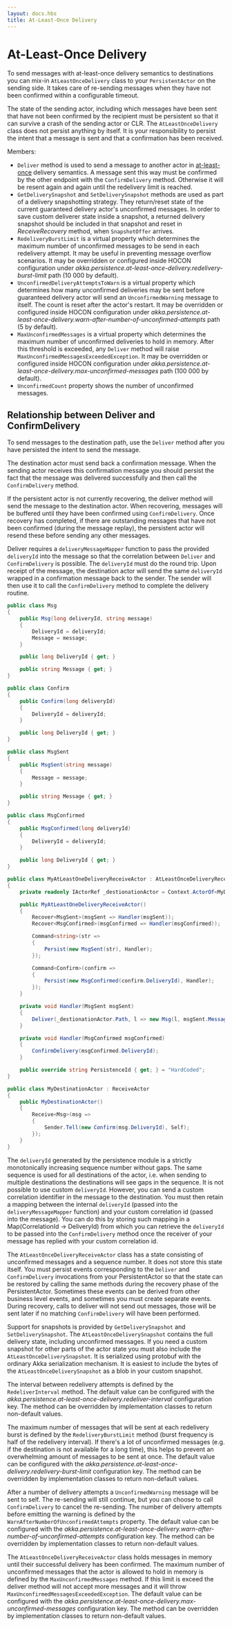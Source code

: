 ```yaml
---
layout: docs.hbs
title: At-Least-Once Delivery
---
```

# At-Least-Once Delivery

To send messages with at-least-once delivery semantics to destinations you can mix-in `AtLeastOnceDelivery` class to your `PersistentActor` on the sending side. It takes care of re-sending messages when they have not been confirmed within a configurable timeout.

The state of the sending actor, including which messages have been sent that have not been confirmed by the recipient must be persistent so that it can survive a crash of the sending actor or CLR. The `AtLeastOnceDelivery` class does not persist anything by itself. It is your responsibility to persist the intent that a message is sent and that a confirmation has been received.

Members:

- `Deliver` method is used to send a message to another actor in [at-least-once](concepts/message-delivery-reliability#discussion-what-does-at-most-once-mean-) delivery semantics. A message sent this way must be confirmed by the other endpoint with the  `ConfirmDelivery` method. Otherwise it will be resent again and again until the redelivery limit is reached.
- `GetDeliverySnapshot` and `SetDeliverySnapshot` methods are used as part of a delivery snapshotting strategy. They return/reset state of the current guaranteed delivery actor's unconfirmed messages. In order to save custom deliverer state inside a snapshot, a returned delivery snapshot should be included in that snapshot and reset in *ReceiveRecovery* method, when `SnapshotOffer` arrives.
- `RedeliveryBurstLimit` is a virtual property which determines the maximum number of unconfirmed messages to be send in each redelivery attempt. It may be useful in preventing message overflow scenarios. It may be overridden or configured inside HOCON configuration under *akka.persistence.at-least-once-delivery.redelivery-burst-limit* path (10 000 by default).
- `UnconfirmedDeliveryAttemptsToWarn` is a virtual property which determines how many unconfirmed deliveries may be sent before guaranteed delivery actor will send an `UnconfirmedWarning` message to itself. The count is reset after the actor's restart. It may be overridden or configured inside HOCON configuration under *akka.persistence.at-least-once-delivery.warn-after-number-of-unconfirmed-attempts* path (5 by default).
- `MaxUnconfirmedMessages` is a virtual property which determines the maximum number of unconfirmed deliveries to hold in memory. After this threshold is exceeded, any `Deliver` method will raise `MaxUnconfirmedMessagesExceededException`. It may be overridden or configured inside HOCON configuration under *akka.persistence.at-least-once-delivery.max-unconfirmed-messages* path (100 000 by default).
- `UnconfirmedCount` property shows the number of unconfirmed messages.

## Relationship between Deliver and ConfirmDelivery
To send messages to the destination path, use the `Deliver` method after you have persisted the intent to send the message.

The destination actor must send back a confirmation message. When the sending actor receives this confirmation message you should persist the fact that the message was delivered successfully and then call the `ConfirmDelivery` method.

If the persistent actor is not currently recovering, the deliver method will send the message to the destination actor. When recovering, messages will be buffered until they have been confirmed using `ConfirmDelivery`. Once recovery has completed, if there are outstanding messages that have not been confirmed (during the message replay), the persistent actor will resend these before sending any other messages.

Deliver requires a `deliveryMessageMapper` function to pass the provided `deliveryId` into the message so that the correlation between `Deliver` and `ConfirmDelivery` is possible. The `deliveryId` must do the round trip. Upon receipt of the message, the destination actor will send the same `deliveryId` wrapped in a confirmation message back to the sender. The sender will then use it to call the `ConfirmDelivery` method to complete the delivery routine.

```csharp
public class Msg
{
    public Msg(long deliveryId, string message)
    {
        DeliveryId = deliveryId;
        Message = message;
    }

    public long DeliveryId { get; }

    public string Message { get; }
}

public class Confirm
{
    public Confirm(long deliveryId)
    {
        DeliveryId = deliveryId;
    }

    public long DeliveryId { get; }
}

public class MsgSent
{
    public MsgSent(string message)
    {
        Message = message;
    }

    public string Message { get; }
}

public class MsgConfirmed
{
    public MsgConfirmed(long deliveryId)
    {
        DeliveryId = deliveryId;
    }

    public long DeliveryId { get; }
}

public class MyAtLeastOneDeliveryReceiveActor : AtLeastOnceDeliveryReceiveActor
{
    private readonly IActorRef _destionationActor = Context.ActorOf<MyDestinationActor>();

    public MyAtLeastOneDeliveryReceiveActor()
    {
        Recover<MsgSent>(msgSent => Handler(msgSent));
        Recover<MsgConfirmed>(msgConfirmed => Handler(msgConfirmed));

        Command<string>(str =>
        {
            Persist(new MsgSent(str), Handler);
        });

        Command<Confirm>(confirm =>
        {
            Persist(new MsgConfirmed(confirm.DeliveryId), Handler);
        });
    }

    private void Handler(MsgSent msgSent)
    {
        Deliver(_destionationActor.Path, l => new Msg(l, msgSent.Message));
    }

    private void Handler(MsgConfirmed msgConfirmed)
    {
        ConfirmDelivery(msgConfirmed.DeliveryId);
    }

    public override string PersistenceId { get; } = "HardCoded";
}

public class MyDestinationActor : ReceiveActor
{
    public MyDestinationActor()
    {
        Receive<Msg>(msg =>
        {
            Sender.Tell(new Confirm(msg.DeliveryId), Self);
        });
    }
}
```

The `deliveryId` generated by the persistence module is a strictly monotonically increasing sequence number without gaps. The same sequence is used for all destinations of the actor, i.e. when sending to multiple destinations the destinations will see gaps in the sequence. It is not possible to use custom `deliveryId`. However, you can send a custom correlation identifier in the message to the destination. You must then retain a mapping between the internal `deliveryId` (passed into the `deliveryMessageMapper` function) and your custom correlation id (passed into the message). You can do this by storing such mapping in a Map(CorrelationId -> DeliveryId) from which you can retrieve the `deliveryId` to be passed into the `ConfirmDelivery` method once the receiver of your message has replied with your custom correlation id.

The `AtLeastOnceDeliveryReceiveActor` class has a state consisting of unconfirmed messages and a sequence number. It does not store this state itself. You must persist events corresponding to the `Deliver` and `ConfirmDelivery` invocations from your PersistentActor so that the state can be restored by calling the same methods during the recovery phase of the PersistentActor. Sometimes these events can be derived from other business level events, and sometimes you must create separate events. During recovery, calls to deliver will not send out messages, those will be sent later if no matching `ConfirmDelivery` will have been performed.

Support for snapshots is provided by `GetDeliverySnapshot` and `SetDeliverySnapshot`. The `AtLeastOnceDeliverySnapshot` contains the full delivery state, including unconfirmed messages. If you need a custom snapshot for other parts of the actor state you must also include the `AtLeastOnceDeliverySnapshot`. It is serialized using protobuf with the ordinary Akka serialization mechanism. It is easiest to include the bytes of the `AtLeastOnceDeliverySnapshot` as a blob in your custom snapshot.

The interval between redelivery attempts is defined by the `RedeliverInterval` method. The default value can be configured with the *akka.persistence.at-least-once-delivery.redeliver-interval* configuration key. The method can be overridden by implementation classes to return non-default values.

The maximum number of messages that will be sent at each redelivery burst is defined by the `RedeliveryBurstLimit` method (burst frequency is half of the redelivery interval). If there's a lot of unconfirmed messages (e.g. if the destination is not available for a long time), this helps to prevent an overwhelming amount of messages to be sent at once. The default value can be configured with the *akka.persistence.at-least-once-delivery.redelivery-burst-limit* configuration key. The method can be overridden by implementation classes to return non-default values.

After a number of delivery attempts a `UnconfirmedWarning` message will be sent to self. The re-sending will still continue, but you can choose to call `ConfirmDelivery` to cancel the re-sending. The number of delivery attempts before emitting the warning is defined by the `WarnAfterNumberOfUnconfirmedAttempts` property. The default value can be configured with the *akka.persistence.at-least-once-delivery.warn-after-number-of-unconfirmed-attempts* configuration key. The method can be overridden by implementation classes to return non-default values.

The `AtLeastOnceDeliveryReceiveActor` class holds messages in memory until their successful delivery has been confirmed. The maximum number of unconfirmed messages that the actor is allowed to hold in memory is defined by the `MaxUnconfirmedMessages` method. If this limit is exceed the deliver method will not accept more messages and it will throw `MaxUnconfirmedMessagesExceededException`. The default value can be configured with the *akka.persistence.at-least-once-delivery.max-unconfirmed-messages* configuration key. The method can be overridden by implementation classes to return non-default values.